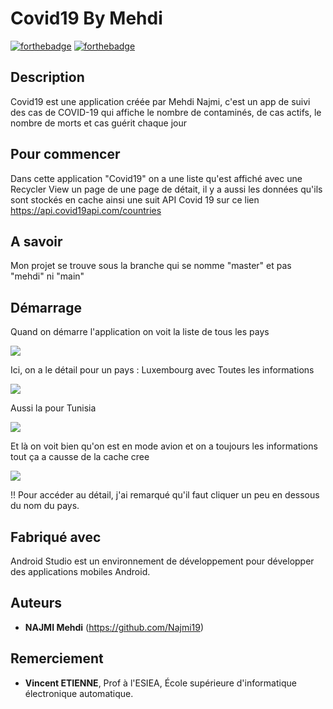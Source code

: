 # Covid19 By Mehdi
[![forthebadge](http://forthebadge.com/images/badges/built-with-love.svg)](http://forthebadge.com)  [![forthebadge](http://forthebadge.com/images/badges/powered-by-electricity.svg)](http://forthebadge.com)

## Description
Covid19 est une application créée par Mehdi Najmi, c'est un app de suivi des cas de COVID-19 qui affiche le nombre de contaminés, de cas actifs, le nombre de morts et cas guérit chaque jour


## Pour commencer
Dans cette application "Covid19" on a une liste qu'est affiché avec une Recycler View un page de une page de détait, il y a aussi les données qu'ils sont stockés en cache ainsi une suit API Covid 19 sur ce lien https://api.covid19api.com/countries

## A savoir

Mon projet se trouve sous la branche qui se nomme "master" et pas "mehdi" ni "main"


## Démarrage

Quand on démarre l'application on voit la liste de tous les pays

![](https://media.discordapp.net/attachments/707620096599654420/846055170962096228/Screenshot_20210523-174430_Covid19.jpg?width=261&height=586)

Ici, on a le détail pour un pays : Luxembourg avec Toutes les informations

![](https://media.discordapp.net/attachments/707620096599654420/846055175944929290/Screenshot_20210523-174524_Covid19.jpg?width=261&height=586)

Aussi la pour Tunisia

![](https://media.discordapp.net/attachments/707620096599654420/846055176267366410/Screenshot_20210523-174517_Covid19.jpg?width=261&height=586)

Et là on voit bien qu'on est en mode avion et on a toujours les informations tout ça a causse de la cache cree

![](https://media.discordapp.net/attachments/707620096599654420/846055175655653426/Screenshot_20210523-174624_Covid19.jpg?width=261&height=586)

!! Pour accéder au détail, j'ai remarqué qu'il faut cliquer un peu en dessous du nom du pays.

## Fabriqué avec

Android Studio est un environnement de développement pour développer des applications mobiles Android.


## Auteurs
* **NAJMI Mehdi** (https://github.com/Najmi19)

## Remerciement

* **Vincent ETIENNE**, Prof à l'ESIEA, École supérieure d'informatique électronique automatique.



